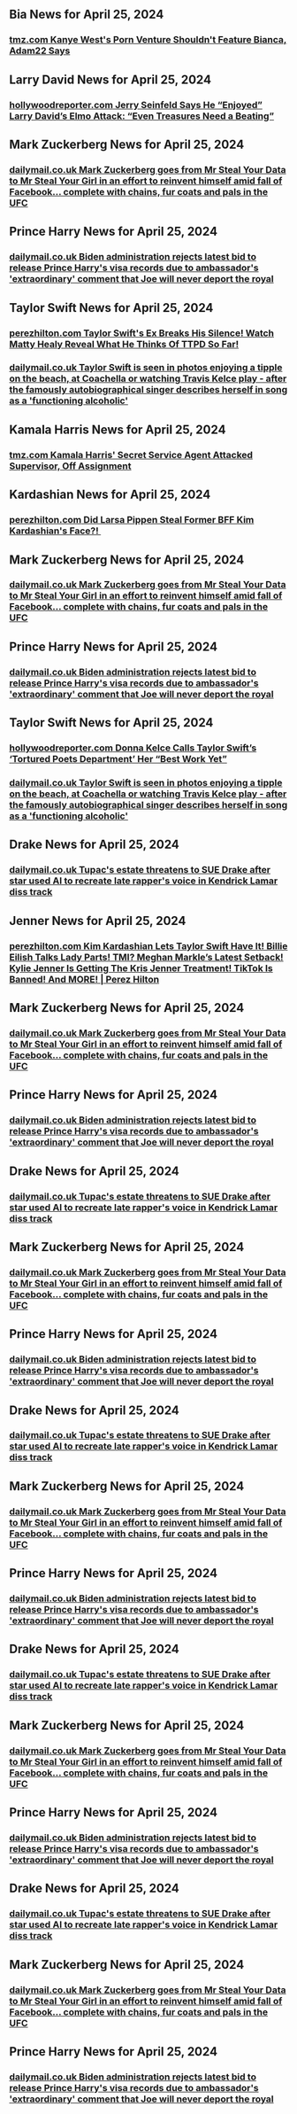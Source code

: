 ## Bia News for April 25, 2024

### [**tmz.com** Kanye West's Porn Venture Shouldn't Feature Bianca, Adam22 Says](https://www.tmz.com/2024/04/24/kanye-west-porn-venture-dont-feature-bianca-censori-yeezy-adam22/)


## Larry David News for April 25, 2024

### [**hollywoodreporter.com** Jerry Seinfeld Says He “Enjoyed” Larry David’s Elmo Attack: “Even Treasures Need a Beating”](https://www.hollywoodreporter.com/tv/tv-news/jerry-seinfeld-enjoyed-larry-david-elmo-attack-1235880881/)


## Mark Zuckerberg News for April 25, 2024

### [**dailymail.co.uk** 	Mark Zuckerberg goes from Mr Steal Your Data to Mr Steal Your Girl in an effort to reinvent himself amid fall of Facebook... complete with chains, fur coats and pals in the UFC](https://www.dailymail.co.uk/sciencetech/article-13345129/mark-zuckerberg-fall-facebook-ufc-beard.html?ns_mchannel=rss&amp;ito=1490&amp;ns_campaign=1490)


## Prince Harry News for April 25, 2024

### [**dailymail.co.uk** 	Biden administration rejects latest bid to release Prince Harry's visa records due to ambassador's 'extraordinary' comment that Joe will never deport the royal](https://www.dailymail.co.uk/news/article-13346925/prince-harry-duke-sussex-meghan-markle-trump-visa-trump-biden.html?ns_mchannel=rss&amp;ito=1490&amp;ns_campaign=1490)


## Taylor Swift News for April 25, 2024

### [**perezhilton.com** Taylor Swift's Ex Breaks His Silence! Watch Matty Healy Reveal What He Thinks Of TTPD So Far!](https://perezhilton.com/taylor-swift-ex-matty-healy-reveals-whether-listened-to-ttpd-yet/)

### [**dailymail.co.uk** 	Taylor Swift is seen in photos enjoying a tipple on the beach, at Coachella or watching Travis Kelce play - after the famously autobiographical singer describes herself in song as a 'functioning alcoholic'](https://www.dailymail.co.uk/tvshowbiz/article-13337773/Taylor-Swift-booze-functioning-alcoholic-Fortnight.html?ns_mchannel=rss&amp;ito=1490&amp;ns_campaign=1490)


## Kamala Harris News for April 25, 2024

### [**tmz.com** Kamala Harris' Secret Service Agent Attacked Supervisor, Off Assignment](https://www.tmz.com/2024/04/24/kamala-harris-secet-service-agent-attack-supervisor-off-assignment/)


## Kardashian News for April 25, 2024

### [**perezhilton.com** Did Larsa Pippen Steal Former BFF Kim Kardashian's Face?! ](https://perezhilton.com/larsa-pippen-steal-kim-kardashian-face/)


## Mark Zuckerberg News for April 25, 2024

### [**dailymail.co.uk** 	Mark Zuckerberg goes from Mr Steal Your Data to Mr Steal Your Girl in an effort to reinvent himself amid fall of Facebook... complete with chains, fur coats and pals in the UFC](https://www.dailymail.co.uk/sciencetech/article-13345129/mark-zuckerberg-fall-facebook-ufc-beard.html?ns_mchannel=rss&amp;ito=1490&amp;ns_campaign=1490)


## Prince Harry News for April 25, 2024

### [**dailymail.co.uk** 	Biden administration rejects latest bid to release Prince Harry's visa records due to ambassador's 'extraordinary' comment that Joe will never deport the royal](https://www.dailymail.co.uk/news/article-13346925/prince-harry-duke-sussex-meghan-markle-trump-visa-trump-biden.html?ns_mchannel=rss&amp;ito=1490&amp;ns_campaign=1490)


## Taylor Swift News for April 25, 2024

### [**hollywoodreporter.com** Donna Kelce Calls Taylor Swift’s ‘Tortured Poets Department’ Her “Best Work Yet”](https://www.hollywoodreporter.com/news/music-news/donna-kelce-reacts-taylor-swift-tortured-poets-department-1235880943/)

### [**dailymail.co.uk** 	Taylor Swift is seen in photos enjoying a tipple on the beach, at Coachella or watching Travis Kelce play - after the famously autobiographical singer describes herself in song as a 'functioning alcoholic'](https://www.dailymail.co.uk/tvshowbiz/article-13337773/Taylor-Swift-booze-functioning-alcoholic-Fortnight.html?ns_mchannel=rss&amp;ito=1490&amp;ns_campaign=1490)


## Drake News for April 25, 2024

### [**dailymail.co.uk** 	Tupac's estate threatens to SUE Drake after star used AI to recreate late rapper's voice in Kendrick Lamar diss track](https://www.dailymail.co.uk/tvshowbiz/article-13347095/Drake-cease-desist-Tupacs-estate-AI-Kendrick-Lamar-diss-track.html?ns_mchannel=rss&amp;ito=1490&amp;ns_campaign=1490)


## Jenner News for April 25, 2024

### [**perezhilton.com** Kim Kardashian Lets Taylor Swift Have It! Billie Eilish Talks Lady Parts! TMI? Meghan Markle’s Latest Setback! Kylie Jenner Is Getting The Kris Jenner Treatment! TikTok Is Banned! And MORE! | Perez Hilton](https://perezhilton.com/kim-kardashian-lets-taylor-swift-have-it-billie-eilish-talks-lady-parts-tmi-meghan-markles-latest-setback-kylie-jenner-is-getting-the-kris-jenner-treatment-tiktok-is-banned-and-more/)


## Mark Zuckerberg News for April 25, 2024

### [**dailymail.co.uk** 	Mark Zuckerberg goes from Mr Steal Your Data to Mr Steal Your Girl in an effort to reinvent himself amid fall of Facebook... complete with chains, fur coats and pals in the UFC](https://www.dailymail.co.uk/sciencetech/article-13345129/mark-zuckerberg-fall-facebook-ufc-beard.html?ns_mchannel=rss&amp;ito=1490&amp;ns_campaign=1490)


## Prince Harry News for April 25, 2024

### [**dailymail.co.uk** 	Biden administration rejects latest bid to release Prince Harry's visa records due to ambassador's 'extraordinary' comment that Joe will never deport the royal](https://www.dailymail.co.uk/news/article-13346925/prince-harry-duke-sussex-meghan-markle-trump-visa-trump-biden.html?ns_mchannel=rss&amp;ito=1490&amp;ns_campaign=1490)


## Drake News for April 25, 2024

### [**dailymail.co.uk** 	Tupac's estate threatens to SUE Drake after star used AI to recreate late rapper's voice in Kendrick Lamar diss track](https://www.dailymail.co.uk/tvshowbiz/article-13347095/Drake-cease-desist-Tupacs-estate-AI-Kendrick-Lamar-diss-track.html?ns_mchannel=rss&amp;ito=1490&amp;ns_campaign=1490)


## Mark Zuckerberg News for April 25, 2024

### [**dailymail.co.uk** 	Mark Zuckerberg goes from Mr Steal Your Data to Mr Steal Your Girl in an effort to reinvent himself amid fall of Facebook... complete with chains, fur coats and pals in the UFC](https://www.dailymail.co.uk/sciencetech/article-13345129/mark-zuckerberg-fall-facebook-ufc-beard.html?ns_mchannel=rss&amp;ito=1490&amp;ns_campaign=1490)


## Prince Harry News for April 25, 2024

### [**dailymail.co.uk** 	Biden administration rejects latest bid to release Prince Harry's visa records due to ambassador's 'extraordinary' comment that Joe will never deport the royal](https://www.dailymail.co.uk/news/article-13346925/prince-harry-duke-sussex-meghan-markle-trump-visa-trump-biden.html?ns_mchannel=rss&amp;ito=1490&amp;ns_campaign=1490)


## Drake News for April 25, 2024

### [**dailymail.co.uk** 	Tupac's estate threatens to SUE Drake after star used AI to recreate late rapper's voice in Kendrick Lamar diss track](https://www.dailymail.co.uk/tvshowbiz/article-13347095/Drake-cease-desist-Tupacs-estate-AI-Kendrick-Lamar-diss-track.html?ns_mchannel=rss&amp;ito=1490&amp;ns_campaign=1490)


## Mark Zuckerberg News for April 25, 2024

### [**dailymail.co.uk** 	Mark Zuckerberg goes from Mr Steal Your Data to Mr Steal Your Girl in an effort to reinvent himself amid fall of Facebook... complete with chains, fur coats and pals in the UFC](https://www.dailymail.co.uk/sciencetech/article-13345129/mark-zuckerberg-fall-facebook-ufc-beard.html?ns_mchannel=rss&amp;ito=1490&amp;ns_campaign=1490)


## Prince Harry News for April 25, 2024

### [**dailymail.co.uk** 	Biden administration rejects latest bid to release Prince Harry's visa records due to ambassador's 'extraordinary' comment that Joe will never deport the royal](https://www.dailymail.co.uk/news/article-13346925/prince-harry-duke-sussex-meghan-markle-trump-visa-trump-biden.html?ns_mchannel=rss&amp;ito=1490&amp;ns_campaign=1490)


## Drake News for April 25, 2024

### [**dailymail.co.uk** 	Tupac's estate threatens to SUE Drake after star used AI to recreate late rapper's voice in Kendrick Lamar diss track](https://www.dailymail.co.uk/tvshowbiz/article-13347095/Drake-cease-desist-Tupacs-estate-AI-Kendrick-Lamar-diss-track.html?ns_mchannel=rss&amp;ito=1490&amp;ns_campaign=1490)


## Mark Zuckerberg News for April 25, 2024

### [**dailymail.co.uk** 	Mark Zuckerberg goes from Mr Steal Your Data to Mr Steal Your Girl in an effort to reinvent himself amid fall of Facebook... complete with chains, fur coats and pals in the UFC](https://www.dailymail.co.uk/sciencetech/article-13345129/mark-zuckerberg-fall-facebook-ufc-beard.html?ns_mchannel=rss&amp;ito=1490&amp;ns_campaign=1490)


## Prince Harry News for April 25, 2024

### [**dailymail.co.uk** 	Biden administration rejects latest bid to release Prince Harry's visa records due to ambassador's 'extraordinary' comment that Joe will never deport the royal](https://www.dailymail.co.uk/news/article-13346925/prince-harry-duke-sussex-meghan-markle-trump-visa-trump-biden.html?ns_mchannel=rss&amp;ito=1490&amp;ns_campaign=1490)


## Drake News for April 25, 2024

### [**dailymail.co.uk** 	Tupac's estate threatens to SUE Drake after star used AI to recreate late rapper's voice in Kendrick Lamar diss track](https://www.dailymail.co.uk/tvshowbiz/article-13347095/Drake-cease-desist-Tupacs-estate-AI-Kendrick-Lamar-diss-track.html?ns_mchannel=rss&amp;ito=1490&amp;ns_campaign=1490)


## Mark Zuckerberg News for April 25, 2024

### [**dailymail.co.uk** 	Mark Zuckerberg goes from Mr Steal Your Data to Mr Steal Your Girl in an effort to reinvent himself amid fall of Facebook... complete with chains, fur coats and pals in the UFC](https://www.dailymail.co.uk/sciencetech/article-13345129/mark-zuckerberg-fall-facebook-ufc-beard.html?ns_mchannel=rss&amp;ito=1490&amp;ns_campaign=1490)


## Prince Harry News for April 25, 2024

### [**dailymail.co.uk** 	Biden administration rejects latest bid to release Prince Harry's visa records due to ambassador's 'extraordinary' comment that Joe will never deport the royal](https://www.dailymail.co.uk/news/article-13346925/prince-harry-duke-sussex-meghan-markle-trump-visa-trump-biden.html?ns_mchannel=rss&amp;ito=1490&amp;ns_campaign=1490)


